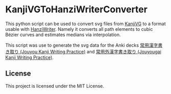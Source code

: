# KanjiVGToHanziWriterConverter  
This python script can be used to convert svg files from [KanjiVG](https://kanjivg.tagaini.net) to a format usable with [HanziWriter](https://hanziwriter.org). Namely it converts all path elements to cubic Bézier curves and estimates medians via interpolation.  
  
This script was use to generate the svg data for the Anki decks [常用漢字書き取り (Jouyou Kanji Writing Practice)](https://ankiweb.net/shared/info/536709674) and [常用外漢字書き取り (Jouyougai Kanji Writing Practice)](https://ankiweb.net/shared/info/1439997872).
  
## License  
This project is licensed under the MIT License.  
